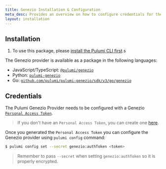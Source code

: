 ```yaml
---
title: Genezio Installation & Configuration
meta_desc: Provides an overview on how to configure credentials for the Pulumi Genezio Provider.
layout: installation
---
```


## Installation

1. To use this package, please [install the Pulumi CLI first](https://www.pulumi.com/docs/get-started/install/).s

The Genezio provider is available as a package in the following languages:

* JavaScript/TypeScript: [`@pulumi/genezio`](https://www.npmjs.com/package/@pulumi/genezio)
* Python: [`pulumi-genezio`](https://pypi.org/project/pulumi-genezio/)
* Go: [`github.com/pulumi/pulumi-genezio/sdk/v3/go/genezio`](https://github.com/pulumi/pulumi-genezio)

## Credentials

The Pulumi Genezio Provider needs to be configured with a Genezio [`Personal Access Token`](https://app.genez.io/settings/tokens).

> If you don't have an `Personal Access Token`, you can create one [here](https://app.genez.io/settings/tokens).

Once you generated the `Personal Access Token` you can configure the Genezio provider using `pulumi config` command:

```bash
$ pulumi config set --secret genezio:authToken <token>
```

> Remember to pass `--secret` when setting `genezio:authToken` so it is properly encrypted.
